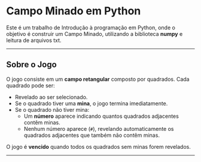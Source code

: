 # Campo Minado em Python

Este é um trabalho de Introdução à programação em Python, onde o objetivo é construir um Campo Minado, utilizando a biblioteca **numpy** e leitura de arquivos txt.

---

## Sobre o Jogo

O jogo consiste em um **campo retangular** composto por quadrados. Cada quadrado pode ser:

- Revelado ao ser selecionado.
- Se o quadrado tiver uma **mina**, o jogo termina imediatamente.
- Se o quadrado não tiver mina:
  - Um **número** aparece indicando quantos quadrados adjacentes contêm minas.
  - Nenhum número aparece (`#`), revelando automaticamente os quadrados adjacentes que também não contêm minas.

O jogo é **vencido** quando todos os quadrados sem minas forem revelados.

---
